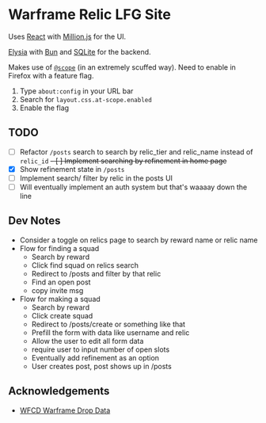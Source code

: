# Warframe Relic LFG Site

Uses [React](https://react.dev/) with [Million.js](https://million.dev/) for the UI.

[Elysia](https://elysiajs.com) with [Bun](https://bun.sh) and [SQLite](https://bun.sh/docs/api/sqlite) for the backend.

Makes use of [`@scope`](https://developer.mozilla.org/en-US/docs/Web/CSS/@scope) (in an extremely scuffed way). Need to enable in Firefox with a feature flag.

1. Type `about:config` in your URL bar
2. Search for `layout.css.at-scope.enabled`
3. Enable the flag

## TODO

- [ ] Refactor `/posts` search to search by relic_tier and relic_name instead of `relic_id`
~~- [ ] Implement searching by refinement in home page~~
- [x] Show refinement state in `/posts`
- [ ] Implement search/ filter by relic in the posts UI
- [ ] Will eventually implement an auth system but that's waaaay down the line

## Dev Notes

- Consider a toggle on relics page to search by reward name or relic name
- Flow for finding a squad
  - Search by reward
  - Click find squad on relics search
  - Redirect to /posts and filter by that relic
  - Find an open post
  - copy invite msg
- Flow for making a squad
  - Search by reward
  - Click create squad
  - Redirect to /posts/create or something like that
  - Prefill the form with data like username and relic
  - Allow the user to edit all form data
  - require user to input number of open slots
  - Eventually add refinement as an option
  - User creates post, post shows up in /posts

## Acknowledgements

- [WFCD Warframe Drop Data](https://github.com/WFCD/warframe-drop-data#api-endpoints)
